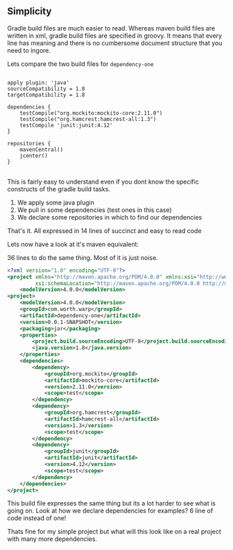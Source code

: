 ## Simplicity


Gradle build files are much easier to read.
Whereas maven build files are written in xml, gradle build files
are specified in groovy. 
It means that every line has meaning and there is no cumbersome document structure that you need to ingore.

Lets compare the two build files for <code>dependency-one</code>

<pre><code>
apply plugin: 'java'
sourceCompatibility = 1.8
targetCompatibility = 1.8

dependencies {
    testCompile("org.mockito:mockito-core:2.11.0")
    testCompile("org.hamcrest:hamcrest-all:1.3")
    testCompile 'junit:junit:4.12'
}

repositories {
    mavenCentral()
    jcenter()
}
</code>
</pre>

This is fairly easy to understand even if you dont know the specific constructs 
of the gradle build tasks.

1. We apply some java plugin
2. We pull in some dependencies (test ones in this case)
3. We declare some repositories in which to find our dependencies

That's it. All expressed in 14 lines of succinct and easy to read code

Lets now have a look at it's maven equivalent: 

36 lines to do the same thing. Most of it is just noise.

```xml
<?xml version="1.0" encoding="UTF-8"?>
<project xmlns="http://maven.apache.org/POM/4.0.0" xmlns:xsi="http://www.w3.org/2001/XMLSchema-instance"
         xsi:schemaLocation="http://maven.apache.org/POM/4.0.0 http://maven.apache.org/xsd/maven-4.0.0.xsd">
    <modelVersion>4.0.0</modelVersion>
<project>
    <modelVersion>4.0.0</modelVersion>
    <groupId>com.worth.warp</groupId>
    <artifactId>dependency-one</artifactId>
    <version>0.0.1-SNAPSHOT</version>
    <packaging>jar</packaging>
    <properties>
        <project.build.sourceEncoding>UTF-8</project.build.sourceEncoding>
        <java.version>1.8</java.version>
    </properties>
    <dependencies>
        <dependency>
            <groupId>org.mockito</groupId>
            <artifactId>mockito-core</artifactId>
            <version>2.11.0</version>
            <scope>test</scope>
        </dependency>
        <dependency>
            <groupId>org.hamcrest</groupId>
            <artifactId>hamcrest-all</artifactId>
            <version>1.3</version>
            <scope>test</scope>
        </dependency>
        <dependency>
            <groupId>junit</groupId>
            <artifactId>junit</artifactId>
            <version>4.12</version>
            <scope>test</scope>
        </dependency>
    </dependencies>
</project>
```

This build file expresses the same thing but its a lot harder to see what is going on.
Look at how we declare dependencies for examples? 6 line of code instead of one!

Thats fine for my simple project but what will this look like on a real project with many more dependencies.

